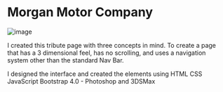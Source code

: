 
<h1>Morgan Motor Company </h1>

![image](https://user-images.githubusercontent.com/33400427/37484146-0e844814-285e-11e8-9792-8de25e58a5fc.png)

I created this tribute page with three concepts in mind. 
To create a page that has a 3 dimensional feel, has no scrolling,
and uses a navigation system other than the standard Nav Bar.

I designed the interface and created the elements using
HTML CSS JavaScript Bootstrap 4.0 - Photoshop and 3DSMax
